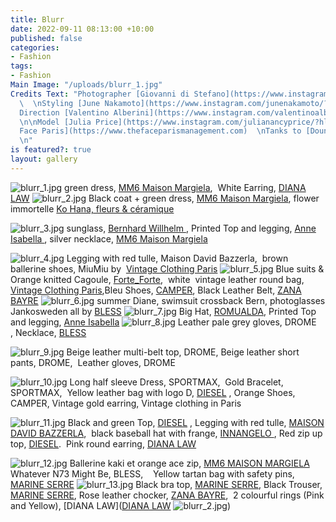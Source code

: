 ```yaml
---
title: Blurr
date: 2022-09-11 08:13:00 +10:00
published: false
categories:
- Fashion
tags:
- Fashion
Main Image: "/uploads/blurr_1.jpg"
Credits Text: "Photographer [Giovanni di Stefano](https://www.instagram.com/__giovanni__di__stefano/?hl=en)
  \  \nStyling [June Nakamoto](https://www.instagram.com/junenakamoto/?hl=en)  \nArt
  Direction [Valentino Alberini](https://www.instagram.com/valentinoalberini/?hl=en)
  \n\nModel [Julia Price](https://www.instagram.com/julianancyprice/?hl=en) @ [The
  Face Paris](https://www.thefaceparismanagement.com)  \nTanks to [Dounia](https://www.instagram.com/doudouc_/?hl=en)
  \n"
is featured?: true
layout: gallery
---
```


![blurr_1.jpg](/uploads/blurr_1.jpg)
green dress, [MM6 Maison Margiela](https://www.maisonmargiela.com/en-au/mm6/women/),  White Earring, [DIANA LAW](https://dianalaw.com)
![blurr_2.jpg](/uploads/blurr_2.jpg)
Black coat + green dress, [MM6 Maison Margiela](https://www.maisonmargiela.com/en-au/mm6/women/), flower immortelle [Ko Hana, fleurs & céramique](https://www.instagram.com/kohanafleursceramique/?hl=en)

![blurr_3.jpg](/uploads/blurr_3.jpg)
sunglass, [Bernhard Willhelm ](http://www.bernhardwillhelm.com),  Printed Top and legging, [Anne Isabella ](https://anneisabella.com), silver necklace, [MM6 Maison Margiela](https://www.maisonmargiela.com/en-au/maison-margiela/women/accessories/jewellery/)

![blurr_4.jpg](/uploads/blurr_4.jpg)
Legging with red tulle, Maison David Bazzerla, 
brown ballerine shoes, MiuMiu by  [Vintage Clothing Paris](https://www.instagram.com/vintageclothingparis/?hl=en) 
![blurr_5.jpg](/uploads/blurr_5.jpg)
Blue suits & Orange knitted Cagoule, [Forte_Forte](https://www.instagram.com/forte_forte/?hl=en),  white  vintage leather round bag, [Vintage Clothing Paris](https://www.instagram.com/vintageclothingparis/?hl=en),Bleu Shoes,  [CAMPER](https://www.camper.com/en_AU/women/shoes/med_sneakers_women?gclid=CjwKCAjwyaWZBhBGEiwACslQo0EFv5Sza6V0PiIRj8umbY9fn41by9AdaxGky3yO-nvsln60iBHMuBoCJk0QAvD_BwE), Black Leather Belt, [ZANA BAYRE](https://www.instagram.com/zanabayne/)
![blurr_6.jpg](/uploads/blurr_6.jpg)
summer Diane, swimsuit crossback Bern, photoglasses Jankosweden all by [BLESS](https://www.instagram.com/blessfashion.online/?hl=en)
![blurr_7.jpg](/uploads/blurr_7.jpg)
Big Hat, [ROMUALDA](https://www.instagram.com/romu.alda/?hl=en),
Printed Top and legging, [Anne Isabella](https://www.instagram.com/anne___isabella/)
![blurr_8.jpg](/uploads/blurr_8.jpg)
Leather pale grey gloves, DROME , Necklace, [BLESS](https://www.instagram.com/blessfashion.online/?hl=en)

![blurr_9.jpg](/uploads/blurr_9.jpg)
Beige leather multi-belt top, DROME,
Beige leather short pants, DROME, 
Leather gloves, DROME

![blurr_10.jpg](/uploads/blurr_10.jpg)
Long half sleeve Dress, SPORTMAX,  Gold Bracelet, SPORTMAX,  Yellow leather bag with logo D, [DIESEL](https://www.instagram.com/diesel/) , Orange Shoes, CAMPER, Vintage gold earring, Vintage clothing in Paris 

![blurr_11.jpg](/uploads/blurr_11.jpg)
Black and green Top, [DIESEL](https://www.instagram.com/diesel/) ,  Legging with red tulle, [MAISON DAVID BAZZERLA](https://www.instagram.com/maisondavidebazzerla/?hl=en),  black baseball hat with frange, [INNANGELO ](https://www.instagram.com/innangelo/?hl=en), Red zip up top, [DIESEL](https://www.instagram.com/diesel/).  Pink round earring, [DIANA LAW](https://dianalaw.com)

![blurr_12.jpg](/uploads/blurr_12.jpg)
Ballerine kaki et orange ace zip, [MM6 MAISON MARGIELA](https://www.maisonmargiela.com/en-au/mm6/women/) 
Whatever N73 Might Be, BLESS,    
Yellow tartan bag with safety pins, [MARINE SERRE](https://www.marineserre.com/en-int)
![blurr_13.jpg](/uploads/blurr_13.jpg)
Black bra top, [MARINE SERRE](https://www.marineserre.com/en-int), Black Trouser, [MARINE SERRE](https://www.marineserre.com/en-int), Rose leather chocker, [ZANA BAYRE](https://www.instagram.com/zanabayne/),  2 colourful rings (Pink and Yellow), [DIANA LAW]([DIANA LAW](https://dianalaw.com)
![blurr_2.jpg](/uploads/blurr_2.jpg))
